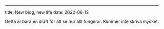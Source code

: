 ---
title: New blog, new life
date: 2022-06-12

Detta är bara en draft för att se hur allt fungerar. Kommer inte skriva mycket.
